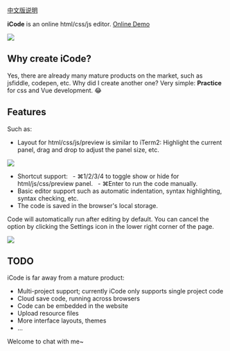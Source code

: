 [中文版说明](README_cn.md)

**iCode** is an online html/css/js editor. [Online Demo](https://icode.toolinbox.net/editor/)

![](https://ws4.sinaimg.cn/large/006tKfTcgy1g0hy7hckl1j30rs0kkagf.jpg)

## Why create iCode?

Yes, there are already many mature products on the market, such as jsfiddle, codepen, etc. Why did I create another one? Very simple: **Practice** for css and Vue development. 😂

## Features

Such as:

- Layout for html/css/js/preview is similar to iTerm2: Highlight the current panel, drag and drop to adjust the panel size, etc.

![](https://ws2.sinaimg.cn/large/006tKfTcgy1g0hy81qembj30p00gyjuc.jpg)

- Shortcut support:
  - ⌘1/2/3/4 to toggle show or hide for html/js/css/preview panel.
  - ⌘Enter to run the code manually.
- Basic editor support such as automatic indentation, syntax highlighting, syntax checking, etc.
- The code is saved in the browser's local storage.

Code will automatically run after editing by default. You can cancel the option by clicking the Settings icon in the lower right corner of the page.

![](https://ws2.sinaimg.cn/large/006tKfTcgy1g0hy7vhke1j30b40biq57.jpg)

## TODO

iCode is far away from a mature product:

- Multi-project support; currently iCode only supports single project code
- Cloud save code, running across browsers
- Code can be embedded in the website
- Upload resource files
- More interface layouts, themes
- ...

Welcome to chat with me~